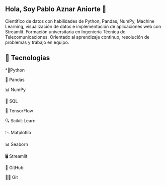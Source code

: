 ## Hola, Soy Pablo Aznar Aniorte 👋

Científico de datos con habilidades de Python, Pandas, NumPy, Machine Learning, visualización de datos e implementación de aplicaciones web con Streamlit. Formación universitaria en Ingeniería Técnica de Telecomunicaciones. Orientado al aprendizaje continuo, resolución de problemas y trabajo en equipo.

## 🚀 Tecnologías  


\*🐍Python

🔢 Pandas

📊 NumPy

💾 SQL

🤖 TensorFlow

🔍 Scikit-Learn

📉 Matplotlib

📊 Seaborn

🖥️ Streamlit

🧰 GitHub

🧑‍💻 Git
